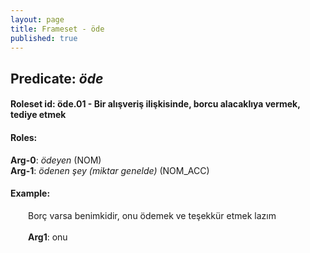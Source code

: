 ```yaml
---
layout: page
title: Frameset - öde
published: true
---
```

<h2>Predicate: <i>öde</i></h2>
<h4>Roleset id: öde.01 - Bir alışveriş ilişkisinde, borcu alacaklıya vermek, tediye etmek<br>
<h4>Roles:</h4>
<b>Arg-0</b>: <i>ödeyen</i>  (NOM) <br>
<b>Arg-1</b>: <i>ödenen şey (miktar genelde)</i>  (NOM_ACC) <br>
<h4>Example:</h4>
&emsp;&emsp;Borç varsa benimkidir, onu ödemek ve teşekkür etmek lazım<br><br>
&emsp;&emsp;<b>Arg1</b>:  onu<br>

